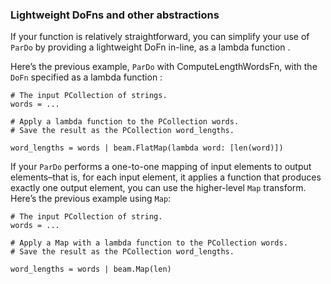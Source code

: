 ### Lightweight DoFns and other abstractions

If your function is relatively straightforward, you can simplify your use of ```ParDo``` by providing a lightweight DoFn in-line, as a lambda function .

Here’s the previous example, ```ParDo``` with ComputeLengthWordsFn, with the ```DoFn``` specified as a lambda function :

```
# The input PCollection of strings.
words = ...

# Apply a lambda function to the PCollection words.
# Save the result as the PCollection word_lengths.

word_lengths = words | beam.FlatMap(lambda word: [len(word)])
```

If your ```ParDo``` performs a one-to-one mapping of input elements to output elements–that is, for each input element, it applies a function that produces exactly one output element, you can use the higher-level ```Map``` transform.
Here’s the previous example using ```Map```:

```
# The input PCollection of string.
words = ...

# Apply a Map with a lambda function to the PCollection words.
# Save the result as the PCollection word_lengths.

word_lengths = words | beam.Map(len)
```